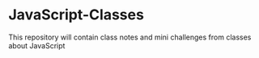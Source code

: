 # JavaScript-Classes

This repository will contain class notes and mini challenges from classes about JavaScript
